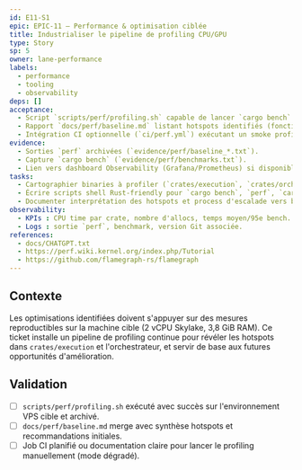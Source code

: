 ```yaml
---
id: E11-S1
epic: EPIC-11 — Performance & optimisation ciblée
title: Industrialiser le pipeline de profiling CPU/GPU
type: Story
sp: 5
owner: lane-performance
labels:
  - performance
  - tooling
  - observability
deps: []
acceptance:
  - Script `scripts/perf/profiling.sh` capable de lancer `cargo bench` puis `perf record`/`perf report` sur les binaries critiques, avec documentation d'utilisation.
  - Rapport `docs/perf/baseline.md` listant hotspots identifiés (fonctions, crates) et métriques p95 sur VPS cible Skylake.
  - Intégration CI optionnelle (`ci/perf.yml`) exécutant un smoke profiling hebdo avec artefacts stockés dans `logs/perf/`.
evidence:
  - Sorties `perf` archivées (`evidence/perf/baseline_*.txt`).
  - Capture `cargo bench` (`evidence/perf/benchmarks.txt`).
  - Lien vers dashboard Observability (Grafana/Prometheus) si disponible.
tasks:
  - Cartographier binaries à profiler (`crates/execution`, `crates/orchestrator`) et définir scénarios bench réalistes.
  - Écrire scripts shell Rust-friendly pour `cargo bench`, `perf`, `cargo flamegraph` (si dispo) avec gestion de droits sudo.
  - Documenter interprétation des hotspots et process d'escalade vers backlog optimisation.
observability:
  - KPIs : CPU time par crate, nombre d'allocs, temps moyen/95e bench.
  - Logs : sortie `perf`, benchmark, version Git associée.
references:
  - docs/CHATGPT.txt
  - https://perf.wiki.kernel.org/index.php/Tutorial
  - https://github.com/flamegraph-rs/flamegraph
---
```


## Contexte
Les optimisations identifiées doivent s'appuyer sur des mesures reproductibles sur la machine cible (2 vCPU Skylake, 3,8 GiB RAM). Ce ticket installe un pipeline de profiling continue pour révéler les hotspots dans `crates/execution` et l'orchestrateur, et servir de base aux futures opportunités d'amélioration.

## Validation
- [ ] `scripts/perf/profiling.sh` exécuté avec succès sur l'environnement VPS cible et archivé.
- [ ] `docs/perf/baseline.md` merge avec synthèse hotspots et recommandations initiales.
- [ ] Job CI planifié ou documentation claire pour lancer le profiling manuellement (mode dégradé).
